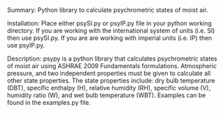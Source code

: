 Summary:
Python library to calculate psychrometric states of moist air.

Installation:
Place either psySI.py or psyIP.py file in your python working directory. If you
are working with the international system of units (i.e. SI) then use psySI.py.
If you are are working with imperial units (i.e. IP) then use psyIP.py.

Description:
psypy is a python library that calculates psychrometric states of moist air
using ASHRAE 2009 Fundamentals formulations. Atmospheric  pressure, and two
independent properties must be given to calculate all other state properties.
The state properties include: dry bulb temperature (DBT), specific enthalpy
(H), relative humidity (RH), specific volume (V), humidity ratio (W), and wet
bulb temperature (WBT). Examples can be found in the examples.py file.
